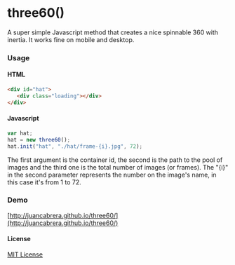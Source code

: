 three60()
=======
A super simple Javascript method that creates a nice spinnable 360 with inertia. It works fine on mobile and desktop.

### Usage
#### HTML
 ```html
<div id="hat">
	<div class="loading"></div>
</div>
 ```
#### Javascript
 ```javascript
var hat;
hat = new three60();
hat.init("hat", "./hat/frame-{i}.jpg", 72);
 ```
The first argument is the container id, the second is the path to the pool of images and the third one is the total number of images (or frames). The "{i}" in the second parameter represents the number on the image's name, in this case it's from 1 to 72.

### Demo
[http://juancabrera.github.io/three60/](http://juancabrera.github.io/three60/)

#### License
[MIT License](http://opensource.org/licenses/MIT)